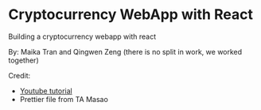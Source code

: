 # Cryptocurrency WebApp with React

Building a cryptocurrency webapp with react

By: Maika Tran and Qingwen Zeng (there is no split in work, we worked together)

Credit:

- [Youtube tutorial](https://youtu.be/9ohK7CapmIs)
- Prettier file from TA Masao
